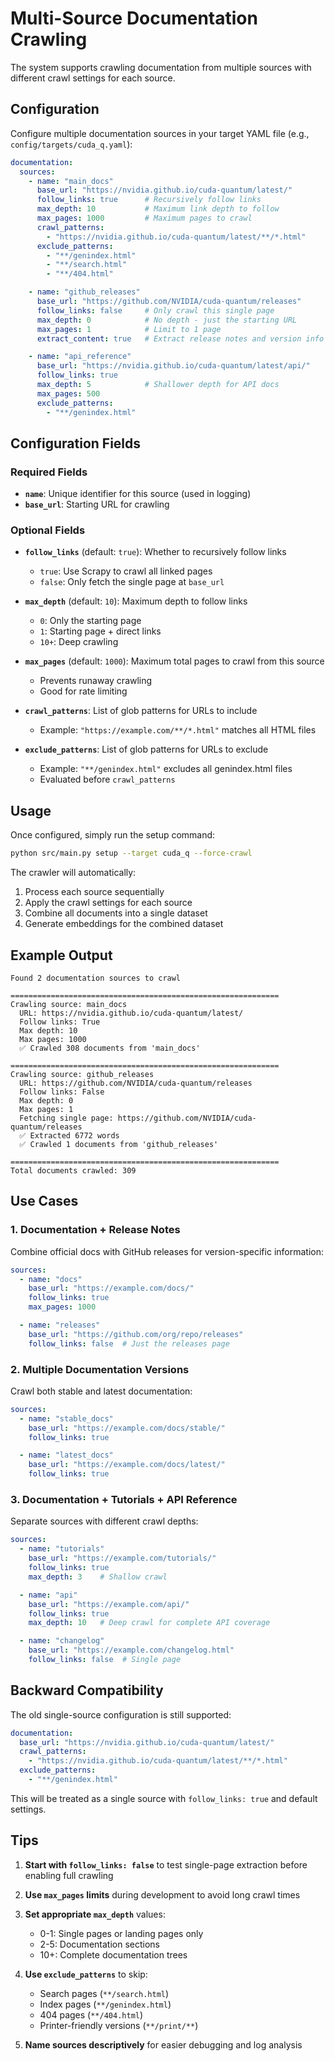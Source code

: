 # Multi-Source Documentation Crawling

The system supports crawling documentation from multiple sources with different crawl settings for each source.

## Configuration

Configure multiple documentation sources in your target YAML file (e.g., `config/targets/cuda_q.yaml`):

```yaml
documentation:
  sources:
    - name: "main_docs"
      base_url: "https://nvidia.github.io/cuda-quantum/latest/"
      follow_links: true      # Recursively follow links
      max_depth: 10           # Maximum link depth to follow
      max_pages: 1000         # Maximum pages to crawl
      crawl_patterns:
        - "https://nvidia.github.io/cuda-quantum/latest/**/*.html"
      exclude_patterns:
        - "**/genindex.html"
        - "**/search.html"
        - "**/404.html"

    - name: "github_releases"
      base_url: "https://github.com/NVIDIA/cuda-quantum/releases"
      follow_links: false     # Only crawl this single page
      max_depth: 0            # No depth - just the starting URL
      max_pages: 1            # Limit to 1 page
      extract_content: true   # Extract release notes and version info

    - name: "api_reference"
      base_url: "https://nvidia.github.io/cuda-quantum/latest/api/"
      follow_links: true
      max_depth: 5            # Shallower depth for API docs
      max_pages: 500
      exclude_patterns:
        - "**/genindex.html"
```

## Configuration Fields

### Required Fields

- **`name`**: Unique identifier for this source (used in logging)
- **`base_url`**: Starting URL for crawling

### Optional Fields

- **`follow_links`** (default: `true`): Whether to recursively follow links
  - `true`: Use Scrapy to crawl all linked pages
  - `false`: Only fetch the single page at `base_url`

- **`max_depth`** (default: `10`): Maximum depth to follow links
  - `0`: Only the starting page
  - `1`: Starting page + direct links
  - `10+`: Deep crawling

- **`max_pages`** (default: `1000`): Maximum total pages to crawl from this source
  - Prevents runaway crawling
  - Good for rate limiting

- **`crawl_patterns`**: List of glob patterns for URLs to include
  - Example: `"https://example.com/**/*.html"` matches all HTML files

- **`exclude_patterns`**: List of glob patterns for URLs to exclude
  - Example: `"**/genindex.html"` excludes all genindex.html files
  - Evaluated before `crawl_patterns`

## Usage

Once configured, simply run the setup command:

```bash
python src/main.py setup --target cuda_q --force-crawl
```

The crawler will automatically:
1. Process each source sequentially
2. Apply the crawl settings for each source
3. Combine all documents into a single dataset
4. Generate embeddings for the combined dataset

## Example Output

```
Found 2 documentation sources to crawl

============================================================
Crawling source: main_docs
  URL: https://nvidia.github.io/cuda-quantum/latest/
  Follow links: True
  Max depth: 10
  Max pages: 1000
  ✅ Crawled 308 documents from 'main_docs'

============================================================
Crawling source: github_releases
  URL: https://github.com/NVIDIA/cuda-quantum/releases
  Follow links: False
  Max depth: 0
  Max pages: 1
  Fetching single page: https://github.com/NVIDIA/cuda-quantum/releases
  ✅ Extracted 6772 words
  ✅ Crawled 1 documents from 'github_releases'

============================================================
Total documents crawled: 309
```

## Use Cases

### 1. Documentation + Release Notes

Combine official docs with GitHub releases for version-specific information:

```yaml
sources:
  - name: "docs"
    base_url: "https://example.com/docs/"
    follow_links: true
    max_pages: 1000

  - name: "releases"
    base_url: "https://github.com/org/repo/releases"
    follow_links: false  # Just the releases page
```

### 2. Multiple Documentation Versions

Crawl both stable and latest documentation:

```yaml
sources:
  - name: "stable_docs"
    base_url: "https://example.com/docs/stable/"
    follow_links: true

  - name: "latest_docs"
    base_url: "https://example.com/docs/latest/"
    follow_links: true
```

### 3. Documentation + Tutorials + API Reference

Separate sources with different crawl depths:

```yaml
sources:
  - name: "tutorials"
    base_url: "https://example.com/tutorials/"
    follow_links: true
    max_depth: 3    # Shallow crawl

  - name: "api"
    base_url: "https://example.com/api/"
    follow_links: true
    max_depth: 10   # Deep crawl for complete API coverage

  - name: "changelog"
    base_url: "https://example.com/changelog.html"
    follow_links: false  # Single page
```

## Backward Compatibility

The old single-source configuration is still supported:

```yaml
documentation:
  base_url: "https://nvidia.github.io/cuda-quantum/latest/"
  crawl_patterns:
    - "https://nvidia.github.io/cuda-quantum/latest/**/*.html"
  exclude_patterns:
    - "**/genindex.html"
```

This will be treated as a single source with `follow_links: true` and default settings.

## Tips

1. **Start with `follow_links: false`** to test single-page extraction before enabling full crawling

2. **Use `max_pages` limits** during development to avoid long crawl times

3. **Set appropriate `max_depth`** values:
   - 0-1: Single pages or landing pages only
   - 2-5: Documentation sections
   - 10+: Complete documentation trees

4. **Use `exclude_patterns`** to skip:
   - Search pages (`**/search.html`)
   - Index pages (`**/genindex.html`)
   - 404 pages (`**/404.html`)
   - Printer-friendly versions (`**/print/**`)

5. **Name sources descriptively** for easier debugging and log analysis

